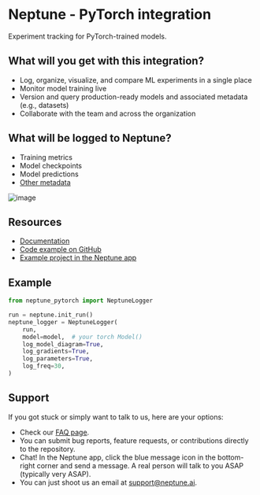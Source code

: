 # Neptune - PyTorch integration

Experiment tracking for PyTorch-trained models.

## What will you get with this integration?

* Log, organize, visualize, and compare ML experiments in a single place
* Monitor model training live
* Version and query production-ready models and associated metadata (e.g., datasets)
* Collaborate with the team and across the organization

## What will be logged to Neptune?

* Training metrics
* Model checkpoints
* Model predictions
* [Other metadata](https://docs.neptune.ai/logging/what_you_can_log)

![image](https://docs.neptune.ai/img/app/integrations/pytorch.png)

## Resources

* [Documentation](https://docs.neptune.ai/integrations/pytorch/)
* [Code example on GitHub](https://github.com/neptune-ai/examples/tree/main/integrations-and-supported-tools/pytorch/scripts)
* [Example project in the Neptune app](https://app.neptune.ai/o/common/org/pytorch-integration/runs/details?viewId=standard-view&detailsTab=dashboard&dashboardId=9920962e-ff6a-4dea-b551-88006799b116&shortId=PYTOR1-7411&type=run)

## Example



```python
from neptune_pytorch import NeptuneLogger

run = neptune.init_run()
neptune_logger = NeptuneLogger(
    run,
    model=model,  # your torch Model()
    log_model_diagram=True,
    log_gradients=True,
    log_parameters=True,
    log_freq=30,
)
```

## Support

If you got stuck or simply want to talk to us, here are your options:

* Check our [FAQ page](https://docs.neptune.ai/getting_help).
* You can submit bug reports, feature requests, or contributions directly to the repository.
* Chat! In the Neptune app, click the blue message icon in the bottom-right corner and send a message. A real person will talk to you ASAP (typically very ASAP).
* You can just shoot us an email at [support@neptune.ai](mailto:support@neptune.ai).
